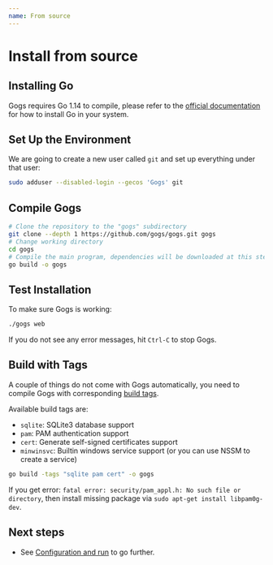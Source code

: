 ```yaml
---
name: From source
---
```


# Install from source

## Installing Go

Gogs requires Go 1.14 to compile, please refer to the [official documentation](https://golang.org/doc/install) for how to install Go in your system.

## Set Up the Environment

We are going to create a new user called `git` and set up everything under that user:

```sh
sudo adduser --disabled-login --gecos 'Gogs' git
```

## Compile Gogs

```sh
# Clone the repository to the "gogs" subdirectory
git clone --depth 1 https://github.com/gogs/gogs.git gogs
# Change working directory
cd gogs
# Compile the main program, dependencies will be downloaded at this step
go build -o gogs
```

## Test Installation

To make sure Gogs is working:

```sh
./gogs web
```

If you do not see any error messages, hit `Ctrl-C` to stop Gogs.

## Build with Tags

A couple of things do not come with Gogs automatically, you need to compile Gogs with corresponding [build tags](https://golang.org/pkg/go/build/#hdr-Build_Constraints).

Available build tags are:

- `sqlite`: SQLite3 database support
- `pam`: PAM authentication support
- `cert`: Generate self-signed certificates support
- `minwinsvc`: Builtin windows service support (or you can use NSSM to create a service)

```sh
go build -tags "sqlite pam cert" -o gogs
```

If you get error: `fatal error: security/pam_appl.h: No such file or directory`, then install missing package via `sudo apt-get install libpam0g-dev`.

## Next steps

- See [Configuration and run](/docs/installation/configuration_and_run) to go further.
